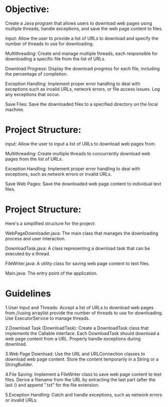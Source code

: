 # Objective: 

Create a Java program that allows users to download web pages using multiple threads, handle exceptions, and save the web page content to files.

Input: Allow the user to provide a list of URLs to download and specify the number of threads to use for downloading.

Multithreading: Create and manage multiple threads, each responsible for downloading a specific file from the list of URLs.

Download Progress: Display the download progress for each file, including the percentage of completion.

Exception Handling: Implement proper error handling to deal with exceptions such as invalid URLs, network errors, or file access issues. Log any exceptions that occur.

Save Files: Save the downloaded files to a specified directory on the local machine.


# Project Structure:

input: Allow the user to input a list of URLs to download web pages from.

Multithreading: Create multiple threads to concurrently download web pages from the list of URLs.

Exception Handling: Implement proper error handling to deal with exceptions, such as network errors or invalid URLs.

Save Web Pages: Save the downloaded web page content to individual text files.

# Project Structure:

Here's a simplified structure for the project:

WebPageDownloader.java: The main class that manages the downloading process and user interaction.

DownloadTask.java: A class representing a download task that can be executed by a thread.

FileWriter.java: A utility class for saving web page content to text files.

Main.java: The entry point of the application.

# Guidelines
1.User Input and Threads:
Accept a list of URLs to download web pages from.//using arraylist
provide the number of threads to use for downloading.
Use ExecutorService to manage threads.

2.Download Task (DownloadTask):
Create a DownloadTask class that implements the Callable interface.
Each DownloadTask should download a web page content from a URL.
Properly handle exceptions during download.

3.Web Page Download:
Use the URL and URLConnection classes to download web page content.
Store the content temporarily in a String or a StringBuilder.

4.File Saving:
Implement a FileWriter class to save web page content to text files.
Derive a filename from the URL by extracting the last part (after the last /) and append ".txt" for the file extension.

5.Exception Handling:
Catch and handle exceptions, such as network errors or invalid URLs.

